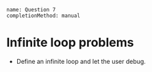 ```ngMeta
name: Question 7
completionMethod: manual
```

# Infinite loop problems

- Define an infinite loop and let the user debug.